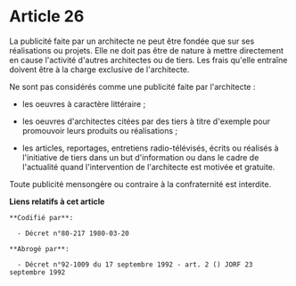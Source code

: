 # Article 26

La publicité faite par un architecte ne peut être fondée que sur ses réalisations ou projets. Elle ne doit pas être de nature
à mettre directement en cause l'activité d'autres architectes ou de tiers. Les frais qu'elle entraîne doivent être à la
charge exclusive de l'architecte. 

Ne sont pas considérés comme une publicité faite par l'architecte    :

- les oeuvres à caractère littéraire ;

- les oeuvres d'architectes citées par des tiers à titre d'exemple pour promouvoir leurs produits ou réalisations ;

- les articles, reportages, entretiens radio-télévisés, écrits ou réalisés à l'initiative de tiers dans un but d'information
ou dans le cadre de l'actualité quand l'intervention de l'architecte est motivée et gratuite. 

Toute publicité mensongère ou contraire à la confraternité est interdite.

**Liens relatifs à cet article**

	**Codifié par**:

	  - Décret n°80-217 1980-03-20

	**Abrogé par**:

	  - Décret n°92-1009 du 17 septembre 1992 - art. 2 () JORF 23 septembre 1992
